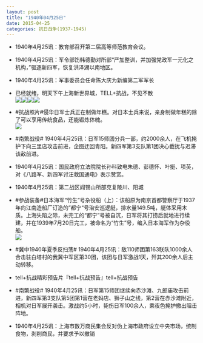 ```yaml
---
layout: post
title: "1940年04月25日"
date: 2015-04-25
categories: 抗日战争(1937-1945)
---
```


<meta name="referrer" content="no-referrer" />

- 1940年4月25讯：教育部召开第二届高等师范教育会议。 

- 1940年4月25讯：军令部饬韩德勤对所部“严加整训，并加强党政军一元化之机构，”驱逐新四军，恢复洪泽湖以南地区。 

- 1940年4月25讯：军事委员会任命陈大庆为新编第二军军长 

- 已经就绪，明天下午上海新世界城，TELL+抗战，不见不散 <br/><img src="https://ww2.sinaimg.cn/large/aca367d8jw1erhz7yj7dwj20hs0dcmyc.jpg" /><img src="https://ww4.sinaimg.cn/large/aca367d8jw1erhz7za4iej20hs0dcgn8.jpg" /><img src="https://ww1.sinaimg.cn/large/aca367d8jw1erhz80bbezj20hs0dc3zu.jpg" /><img src="https://ww1.sinaimg.cn/large/aca367d8jw1erhz80vteij20hs0dcjt0.jpg" />

- #抗战照片#侵华日军士兵正在制做年糕。对日本士兵来说，亲身制做年糕的除了可以享用传统食品，还能锻炼体魄。 <br/><img src="https://ww3.sinaimg.cn/large/aca367d8jw1erhtpv2nppj20i20dnq61.jpg" />

- #南繁战役# 1940年4月25讯：日军15师团分兵一部，约2000余人，在飞机掩护下向三里店攻击前进，企图迂回青阳。新四军第3支队第1团决心截扰与迟滞该敌前进。 

- 1940年4月25讯：国民政府立法院院长孙科致电朱德、彭德怀、叶挺、项英，对《八路军、新四军讨汪救国通电》表示赞赏。 

- 1940年4月25讯：第二战区阎锡山所部克复陵川、阳城 

- #参战装备#日本海军“竹生”号杂役船（上）：该船原为南京首都警察厅于1937年向江南造船厂订造的”都宁“号治安巡逻艇，排水量149.5吨，艇体采用木质。上海失陷之际，未完工的“都宁”号被自沉，日军将其打捞后就地进行续建，并在1939年7月20日完工，被命名为“竹生”号，编入日本海军作为杂役船。 <br/><img src="https://ww4.sinaimg.cn/large/aca367d8jw1erhl280r4ij20zk0qon84.jpg" />

- #冀中1940年夏季反扫荡# 1940年4月25讯：敌110师团第163联队1000余人合击驻白塔村的我冀中军区第30团，该团与日军激战1天，歼其200余人后主动转移。 

- tell+抗战精彩预告片『tell+抗战预告』tell+抗战预告 

- #南繁战役# 1940年4月25讯：日军第15师团继续向赤沙滩、九郎庙攻击前进，新四军第3支队第5团第1营在老妈店、狮子山之线，第2营在赤沙滩附近，相机对日军展开袭击。激战约5小时，毙伤日军100余人，乘夜色掩护撤出阻击阵地。 

- 1940年4月25讯：上海市数万商民集会反对伪上海市政府设立中央市场，统制食物，剥削商民，并要求予以撤销 

